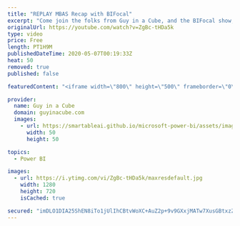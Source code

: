 ```yaml
---
title: "REPLAY MBAS Recap with BIFocal"
excerpt: "Come join the folks from Guy in a Cube, and the BIFocal show,  as we talk about the live Microsoft Business Application Summit event.  This will be a virtual Power Pint event to just hang out, discuss new items around the Power Platform (Power BI, Power Apps, Power Automate and Power Virtual Agent) and"
originalUrl: https://youtube.com/watch?v=ZgBc-tHDa5k
type: video
price: Free
length: PT1H9M
publishedDateTime: 2020-05-07T00:19:33Z
heat: 50
removed: true
published: false

featuredContent: "<iframe width=\"800\" height=\"500\" frameborder=\"0\" src=\"https://www.youtube.com/embed/ZgBc-tHDa5k\" allow=\"accelerometer; autoplay; encrypted-media; gyroscope; picture-in-picture\" allowfullscreen></iframe>"

provider:
  name: Guy in a Cube
  domain: guyinacube.com
  images:
    - url: https://smartableai.github.io/microsoft-power-bi/assets/images/organizations/guyinacube.com-50x50.jpg
      width: 50
      height: 50

topics:
  - Power BI

images:
  - url: https://i.ytimg.com/vi/ZgBc-tHDa5k/maxresdefault.jpg
    width: 1280
    height: 720
    isCached: true

secured: "imDLO1DIA25ShEN8iTo1jUlIhCBtvWoXC+AuZ2p+9v9GXxjMATw7XusGBtxzZDEOX7J+XP3Ov10LwITbAXNyz+xrbhzr6fF42QMNUXTQeCRdiuNFccAGuuEPEWdeGlBhtsofCRuGGz25TlILCJOxEgps3goKeIOPJJDfpy0+9ZsvXf15/jsTKibqe2raRDJKKuuQosmk82EHaadSlvPWMlxnjtrgob5juHdZraZQ0/JR2gYJZQch2mJpNt5YgGkPEh6Df9PsM06up7ILPqK8b6sN1/yY5p5wAPlrl0uG4PhIHmAJHDU0istTiAWBD8wmt/TTLPudrZXlboNVJ8TBWeW2kcaL263z7Mnlc9y4D0ahEY1mzj9eJUKE0n8AuN+pa6oxklEB/VOPwYFY1MkbqsjEQYGCKQle4sh55NczXYA=;GQjWHxTEx+1RbtaAdhuSuA=="
---
```



